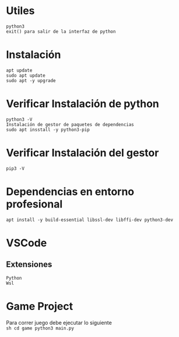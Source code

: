 # Utiles
    python3
    exit() para salir de la interfaz de python
# Instalación
    apt update
    sudo apt update
    sudo apt -y upgrade
# Verificar Instalación de python
    python3 -V
    Instalación de gestor de paquetes de dependencias
    sudo apt insstall -y python3-pip
# Verificar Instalación del gestor
    pip3 -V
# Dependencias en entorno profesional
    apt install -y build-essential libssl-dev libffi-dev python3-dev
# VSCode 
## Extensiones
    Python
    Wsl

# Game Project
Para correr juego debe ejecutar lo siguiente    
    ```sh
    cd game
    python3 main.py
    ```
